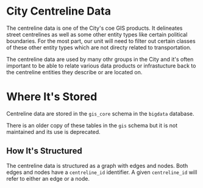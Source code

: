 # City Centreline Data

The centreline data is one of the City's coe GIS products. It delineates street centrelines as well as some other entity types like certain political boundaries. For the most part, our unit will need to filter out certain classes of these other entity types which are not directy related to transportation. 

The centreline data are used by many othr groups in the City and it's often important to be able to relate various data products or infrastucture back to the centreline entities they describe or are located on. 

# Where It's Stored

Centreline data are stored in the `gis_core` schema in the `bigdata` database.

There is an older copy of these tables in the `gis` schema but it is not maintained and its use is deprecated.

## How It's Structured

The centreline data is structured as a graph with edges and nodes. Both edges and nodes have a `centreline_id` identifier. A given `centreline_id` will refer to either an edge or a node. 